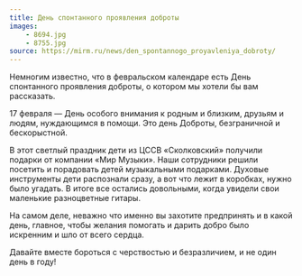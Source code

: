 ```yaml
---
title: День спонтанного проявления доброты
images:
    - 8694.jpg
    - 8755.jpg
source: https://mirm.ru/news/den_spontannogo_proyavleniya_dobroty/
---
```


Немногим известно, что в февральском календаре есть День спонтанного проявления доброты, о котором мы хотели бы вам рассказать.

17 февраля — День особого внимания к родным и близким, друзьям и людям, нуждающимся в помощи. Это день Доброты, безграничной и бескорыстной.

<!--more-->
В этот светлый праздник дети из ЦССВ «Сколковский» получили подарки от компании «Мир Музыки». Наши сотрудники решили посетить и порадовать детей музыкальными подарками. Духовые инструменты дети распознали сразу, а вот что лежит в коробках, нужно было угадать. В итоге все остались довольными, когда увидели свои маленькие разноцветные гитары.

На самом деле, неважно что именно вы захотите предпринять и в какой день, главное, чтобы желания помогать и дарить добро было искренним и шло от всего сердца.

Давайте вместе бороться с черствостью и безразличием, и не один день в году!
